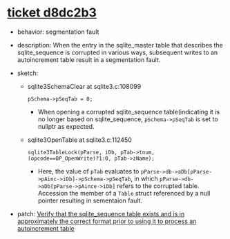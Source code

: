# [ticket d8dc2b3](https://www.sqlite.org/src/tktview/d8dc2b3)
- behavior: segmentation fault
- description: When the entry in the sqlite_master table that describes the sqlite_sequence is corrupted in various ways, subsequent writes to an autoincrement table result in a segmentation fault.
- sketch:
  - sqlite3SchemaClear at sqlite3.c:108099
    
    `pSchema->pSeqTab = 0;`

    - When opening a corrupted sqlite_sequence table(indicating it is no longer based on sqlite_sequence, `pSchema->pSeqTab` is set to nullptr as expected.

  - sqlite3OpenTable at sqlite3.c:112450

    `sqlite3TableLock(pParse, iDb, pTab->tnum, (opcode==OP_OpenWrite)?1:0, pTab->zName);`

    - Here, the value of `pTab` evaluates to `pParse->db->aDb[pParse->pAinc->iDb]->pSchema->pSeqTab`, in which `pParse->db->aDb[pParse->pAince->iDb]` refers to the corrupted table. Accession the member of a `Table` struct referenced by a null pointer resulting in sementaion fault.

- patch: [Verify that the sqlite_sequence table exists and is in approximately the correct format prior to using it to process an autoincrement table](https://www.sqlite.org/src/info/e199e859ace4f838)

